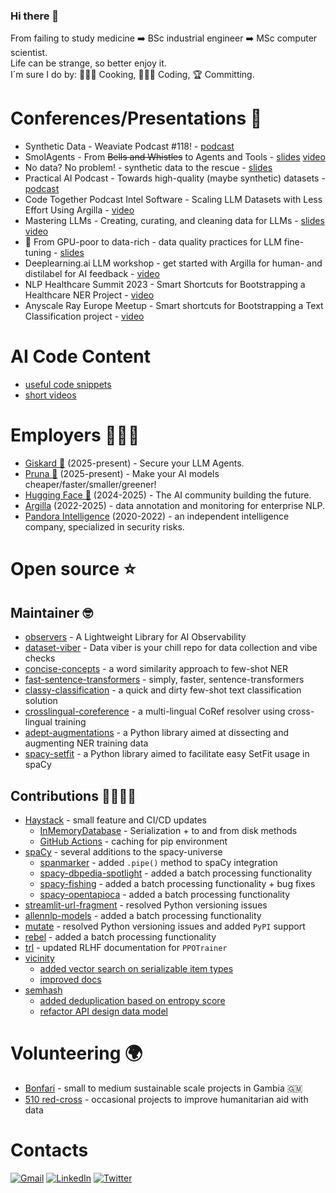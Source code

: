 ### Hi there 👋

From failing to study medicine ➡️ BSc industrial engineer ➡️ MSc computer scientist. \
Life can be strange, so better enjoy it. \
I´m sure I do by: 👨🏽‍🍳 Cooking, 👨🏽‍💻 Coding, 🏆 Committing.

# Conferences/Presentations 📖

- Synthetic Data - Weaviate Podcast #118! - [podcast](https://creators.spotify.com/pod/show/weaviate/episodes/Synthetic-Data-with-David-Berenstein-and-Ben-Burtenshaw---Weaviate-Podcast-118-e30l10v/a-abro6us)
- SmolAgents - From <s>Bells and Whistles</s> to Agents and Tools - [slides](https://www.canva.com/design/DAGfcZci_Gw/b3sYEGRVPQ8fwH59d1a98A/edit?utm_content=DAGfcZci_Gw&utm_campaign=designshare&utm_medium=link2&utm_source=sharebutton) [video](https://www.youtube.com/watch?v=PLCZVUQ1p3c)
- No data? No problem! - synthetic data to the rescue - [slides](https://www.canva.com/design/DAGViIBmdic/yUJ02U4pP9qTLvChf--gVg/edit?utm_content=DAGViIBmdic&utm_campaign=designshare&utm_medium=link2&utm_source=sharebutton)
- Practical AI Podcast - Towards high-quality (maybe synthetic) datasets - [podcast](https://practicalai.fm/290)
- Code Together Podcast Intel Software - Scaling LLM Datasets with Less Effort Using Argilla - [video](https://www.youtube.com/watch?v=9kOSjMFxCCc)
- Mastering LLMs - Creating, curating, and cleaning data for LLMs - [slides](https://docs.google.com/presentation/d/12n-_ivhTQQpeTKAIvmuxnUxkJ19zvtJzKBwvZn-t8rQ/edit?usp=sharing) [video](https://www.youtube.com/watch?v=HEGaei7k0zE)
- 🧼 From GPU-poor to data-rich - data quality practices for LLM fine-tuning - [slides](https://www.canva.com/design/DAGfcTAbpcs/rmpdBmJZpZZ21TYn_8ZdFw/edit?utm_content=DAGfcTAbpcs&utm_campaign=designshare&utm_medium=link2&utm_source=sharebutton)
- Deeplearning.ai LLM workshop - get started with Argilla for human- and distilabel for AI feedback - [video](https://youtube.com/live/JNdRV7CDXKM?feature=shared)
- NLP Healthcare Summit 2023 - Smart Shortcuts for Bootstrapping a Healthcare NER Project - [video](https://youtu.be/t68kC5Dk4LA)
- Anyscale Ray Europe Meetup - Smart shortcuts for Bootstrapping a Text Classification project - [video](https://youtu.be/tdGvtMv8IiE)

# AI Code Content

- [useful code snippets](https://gist.github.com/davidberenstein1957)
- [short videos](https://www.youtube.com/@ai-code-content)

# Employers 👨🏽‍💻

- [Giskard 🐢](https://www.giskard.ai/) (2025-present) - Secure your
LLM Agents.
- [Pruna 🍑](https://www.pruna.ai/) (2025-present) - Make your 
AI models cheaper/faster/smaller/greener!
- [Hugging Face 🤗](https://www.huggingface.co/) (2024-2025) - The AI community building the future.
- [Argilla](https://www.argilla.io/) (2022-2025) - data annotation and monitoring for enterprise NLP.
- [Pandora Intelligence](https://www.pandoraintelligence.com/) (2020-2022) - an independent intelligence company, specialized in security risks.

# Open source ⭐️

## Maintainer 🤓

- [observers](https://github.com/cfahlgren1/observers) - A Lightweight Library for AI Observability
- [dataset-viber](https://github.com/davidberenstein1957/data-viber) - Data viber is your chill repo for data collection and vibe checks
- [concise-concepts](https://github.com/davidberenstein1957/concise-concepts) - a word similarity approach to few-shot NER
- [fast-sentence-transformers](https://github.com/davidberenstein1957/fast-sentence-transformers) - simply, faster, sentence-transformers
- [classy-classification](https://github.com/davidberenstein1957/classy-classification) - a quick and dirty few-shot text classification solution
- [crosslingual-coreference](https://github.com/davidberenstein1957/crosslingual-coreference) - a multi-lingual CoRef resolver using cross-lingual training
- [adept-augmentations](https://github.com/argilla-io/adept-augmentations) - a Python library aimed at dissecting and augmenting NER training data
- [spacy-setfit](https://github.com/davidberenstein1957/spacy-setfit) - a Python library aimed to facilitate easy SetFit usage in spaCy

## Contributions 🫱🏾‍🫲🏼 

- [Haystack](https://github.com/deepset-ai/haystack) - small feature and CI/CD updates
    - [InMemoryDatabase](https://github.com/deepset-ai/haystack/pull/7888) - Serialization + to and from disk methods 
    - [GitHub Actions](https://github.com/deepset-ai/haystack/pull/7890) - caching for pip environment
- [spaCy](https://github.com/explosion/spaCy) - several additions to the spacy-universe
    - [spanmarker](https://github.com/tomaarsen/SpanMarkerNER/pull/16) - added `.pipe()` method to spaCy integration
    - [spacy-dbpedia-spotlight](https://github.com/MartinoMensio/spacy-dbpedia-spotlight) - added a batch processing functionality
    - [spacy-fishing](https://github.com/Lucaterre/spacyfishing) - added a batch processing functionality + bug fixes
    - [spacy-opentapioca](https://github.com/UB-Mannheim/spacyopentapioca) - added a batch processing functionality
- [streamlit-url-fragment](https://github.com/ktosiek/streamlit-url-fragment) - resolved Python versioning issues
- [allennlp-models](https://github.com/allenai/allennlp-models) - added a batch processing functionality
- [mutate](https://github.com/infinitylogesh/mutate) - resolved Python versioning issues and added `PyPI` support
- [rebel](https://github.com/Babelscape/rebel) - added a batch processing functionality
- [trl](https://github.com/huggingface/trl/pull/665) - updated RLHF documentation for `PPOTrainer`
- [vicinity](https://github.com/MinishLab/vicinity)
    - [added vector search on serializable item types](https://github.com/MinishLab/vicinity/pull/56)
    - [improved docs](https://github.com/MinishLab/vicinity/pull/39)
- [semhash](https://github.com/MinishLab/semhash)
    - [added deduplication based on entropy score](https://github.com/MinishLab/semhash/pull/25)
    - [refactor API design data model](https://github.com/MinishLab/semhash/pull/40/files)

# Volunteering 🌍

- [Bonfari](https://bonfari.nl/) - small to medium sustainable scale projects in Gambia 🇬🇲
- [510 red-cross](https://www.510.global/) - occasional projects to improve humanitarian aid with data

# Contacts

[![Gmail](https://img.shields.io/badge/Gmail-D14836?style=for-the-badge&logo=gmail&logoColor=white)](mailto:david.m.berenstein@gmail.com)
[![LinkedIn](https://img.shields.io/badge/LinkedIn-0077B5?style=for-the-badge&logo=linkedin&logoColor=white)](https://www.linkedin.com/in/davidberenstein/)
[![Twitter](https://img.shields.io/badge/Twitter-1DA1F2?style=for-the-badge&logo=twitter&logoColor=white)](https://twitter.com/davidberenstei)
